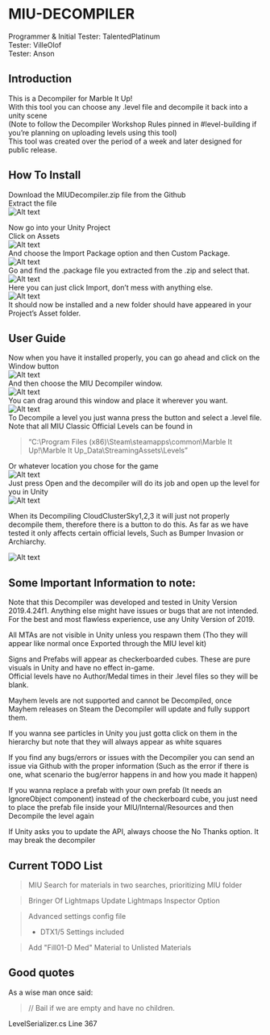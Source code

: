 # MIU-DECOMPILER
Programmer & Initial Tester: TalentedPlatinum\
Tester: VilleOlof\
Tester: Anson

## Introduction
This is a Decompiler for Marble It Up!\
With this tool you can choose any .level file and decompile it back into a unity scene\
(Note to follow the Decompiler Workshop Rules pinned in #level-building if you’re planning on uploading levels using this tool)\
This tool was created over the period of a week and later designed for public release.

## How To Install

Download the MIUDecompiler.zip file from the Github\
Extract the file\
![Alt text](https://cdn.discordapp.com/attachments/777621998725234719/870768702742732850/unknown.png)

Now go into your Unity Project\
Click on Assets\
![Alt text](https://cdn.discordapp.com/attachments/365772775832420353/870762521840210010/unknown.png)\
And choose the Import Package option and then Custom Package.\
![Alt text](https://cdn.discordapp.com/attachments/365772775832420353/870762530904100884/unknown.png)\
Go and find the .package file you extracted from the .zip and select that.\
![Alt text](https://cdn.discordapp.com/attachments/365772775832420353/870762538554519612/unknown.png)\
Here you can just click Import, don’t mess with anything else.\
![Alt text](https://cdn.discordapp.com/attachments/365772775832420353/870762544682385428/unknown.png)\
It should now be installed and a new folder should have appeared in your Project’s Asset folder.

## User Guide

Now when you have it installed properly, you can go ahead and click on the Window button\
![Alt text](https://cdn.discordapp.com/attachments/365772775832420353/870762553444290600/unknown.png)\
And then choose the MIU Decompiler window.\
![Alt text](https://cdn.discordapp.com/attachments/365772775832420353/870762560276815882/unknown.png)\
You can drag around this window and place it wherever you want.\
![Alt text](https://cdn.discordapp.com/attachments/365772775832420353/870762566941573160/unknown.png)\
To Decompile a level you just wanna press the button and select a .level file. \
Note that all MIU Classic Official Levels can be found in

>“C:\Program Files (x86)\Steam\steamapps\common\Marble It Up!\Marble It Up_Data\StreamingAssets\Levels”

Or whatever location you chose for the game\
![Alt text](https://cdn.discordapp.com/attachments/365772775832420353/870762574118002738/unknown.png)\
Just press Open and the decompiler will do its job and open up the level for you in Unity\
![Alt text](https://cdn.discordapp.com/attachments/365772775832420353/870762581814575124/unknown.png)

When its Decompiling CloudClusterSky1,2,3 it will just not properly decompile them, therefore there is a button to do this. As far as we have tested it only affects certain official levels, Such as Bumper Invasion or Archiarchy.

![Alt text](https://cdn.discordapp.com/attachments/365772775832420353/870762587892092938/unknown.png)

## Some Important Information to note:
Note that this Decompiler was developed and tested in Unity Version 2019.4.24f1. Anything else might have issues or bugs that are not intended. For the best and most flawless experience, use any Unity Version of 2019.

All MTAs are not visible in Unity unless you respawn them (Tho they will appear like normal once Exported through the MIU level kit)

Signs and Prefabs will appear as checkerboarded cubes. These are pure visuals in Unity and have no effect in-game.\
Official levels have no Author/Medal times in their .level files so they will be blank.

Mayhem levels are not supported and cannot be Decompiled, once Mayhem releases on Steam the Decompiler will update and fully support them.

If you wanna see particles in Unity you just gotta click on them in the hierarchy but note that they will always appear as white squares 

If you find any bugs/errors or issues with the Decompiler you can send an issue via Github with the proper information (Such as the error if there is one, what scenario the bug/error happens in and how you made it happen)

If you wanna replace a prefab with your own prefab (It needs an IgnoreObject component) instead of the checkerboard cube, you just need to place the prefab file inside your MIU/Internal/Resources and then Decompile the level again

If Unity asks you to update the API, always choose the No Thanks option. It may break the decompiler

## Current TODO List

> MIU Search for materials in two searches, prioritizing MIU folder

> Bringer Of Lightmaps Update Lightmaps Inspector Option

> Advanced settings config file
>   - DTX1/5 Settings included

> Add "Fill01-D Med" Material to Unlisted Materials

## Good quotes

As a wise man once said:

>// Bail if we are empty and have no children.

LevelSerializer.cs Line 367
